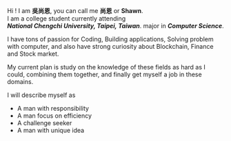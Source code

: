 Hi ! I am **吳尚恩**, you can call me **尚恩** or **Shawn**.  
I am a college student currently attending  
***National Chengchi University, Taipei, Taiwan***. major in ***Computer Science***.  

I have tons of passion for Coding, Building applications, Solving problem with computer,
and also have strong curiosity about Blockchain, Finance and Stock market.  

My current plan is study on the knowledge of these fields as hard as  I could, combining them together, and finally get myself a job in these domains.  

I will describe myself as  
- A man with responsibility
- A man focus on efficiency
- A challenge seeker
- A man with unique idea


